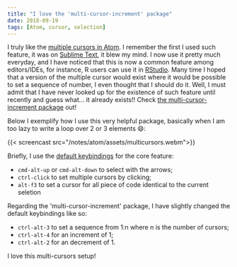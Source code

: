 ```yaml
---
title: "I love the 'multi-cursor-increment' package"
date: 2018-09-19
tags: [Atom, cursor, selection]
---
```


I truly like the [multiple cursors in Atom](https://flight-manual.atom.io/using-atom/sections/editing-and-deleting-text/#multiple-cursors-and-selections). I remember the first I used such feature, it was on [Sublime Text](http://www.sublimetext.com/), it blew my mind. I now use it pretty much everyday, and I have noticed that this is now a common feature among editors/IDEs, for instance, R users can use it in [RStudio](https://blog.rstudio.com/2015/05/06/rstudio-v0-99-preview-more-editor-enhancements/). Many time I hoped that a version of the multiple cursor would exist where it would be possible to set a sequence of number, I even thought that I should do it. Well, I must admit that I have never looked up for the existence of such feature until recently and guess what... it already exists!! Check
[the multi-cursor-increment package](https://atom.io/packages/multi-cursor-increment) out!

Below I exemplify how I use this very helpful package, basically when I am too lazy to write a loop over 2 or 3 elements :smile::

{{< screencast src="/notes/atom/assets/multicursors.webm">}}


Briefly, I use the [default keybindings](https://flight-manual.atom.io/using-atom/sections/editing-and-deleting-text/#multiple-cursors-and-selections) for the core feature:

- `cmd-alt-up` or `cmd-alt-down` to select with the arrows;
- `ctrl-click` to set multiple cursors by clicking;
- `alt-f3` to set a cursor for all piece of code identical to the current seletion

Regarding the 'multi-cursor-increment' package, I have slightly changed the
default keybindings like so:

- `ctrl-alt-3` to set a sequence from 1:n where n is the number of cursors;
- `ctrl-alt-4` for an increment of 1;
- `ctrl-alt-2` for an decrement of 1.

I love this multi-cursors setup!
